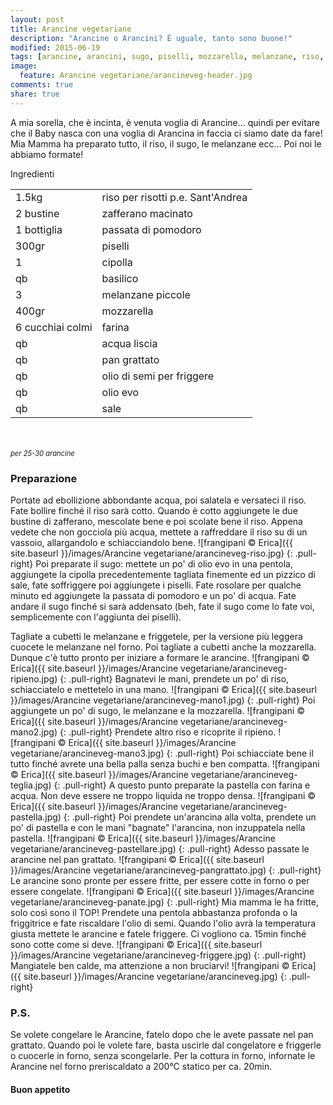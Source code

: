 ```yaml
---
layout: post
title: Arancine vegetariane
description: "Arancine o Arancini? È uguale, tanto sono buone!"
modified: 2015-06-19
tags: [arancine, arancini, sugo, piselli, mozzarella, melanzane, riso, zafferano, vegetariano]
image:
  feature: Arancine vegetariane/arancineveg-header.jpg
comments: true
share: true
---
```


A mia sorella, che è incinta, è venuta voglia di Arancine... quindi per evitare che il Baby nasca con una voglia di Arancina in faccia ci siamo date da fare! Mia Mamma ha preparato tutto, il riso, il sugo, le melanzane ecc... Poi noi le abbiamo formate! 


<div class="ingredients">
  <div class="ingredients-title">Ingredienti</div>
  <table>
    <tbody>
      <tr>
        <td>1.5kg</td>
        <td>riso per risotti p.e. Sant'Andrea</td>
      </tr>
      <tr>
        <td>2 bustine</td>
        <td>zafferano macinato</td>
      </tr>
      <tr>
        <td>1 bottiglia</td>
        <td>passata di pomodoro</td>
      </tr>
      <tr>
        <td>300gr</td>
        <td>piselli</td>
      </tr>
      <tr>
        <td>1</td>
        <td>cipolla</td>
      </tr>
      <tr>
        <td>qb</td>
        <td>basilico</td>
      </tr>
      <tr>
        <td>3</td>
        <td>melanzane piccole</td>
      </tr>
      <tr>
        <td>400gr</td>
        <td>mozzarella</td>
      </tr>
      <tr>
        <td>6 cucchiai colmi</td>
        <td>farina</td>
      </tr>
      <tr>
        <td>qb</td>
        <td>acqua liscia</td>
      </tr>
      <tr>
        <td>qb</td>
        <td>pan grattato</td>
      </tr>
      <tr>
        <td>qb</td>
        <td>olio di semi per friggere</td>
      </tr>
      <tr>
        <td>qb</td>
        <td>olio evo</td>
      </tr>
      <tr>
        <td>qb</td>
        <td>sale</td>
      </tr>
    </tbody>
  </table>
  <br></br>
  <i class="pull-right" style="font-size: 80%;">per 25-30 arancine</i>
</div>


<h3>
  <font color="grey">
    <i class="icon-cogs"></i>
  </font> Preparazione
</h3>

Portate ad ebollizione abbondante acqua, poi salatela e versateci il riso. Fate bollire finché il riso sarà cotto. Quando è cotto aggiungete le due bustine di zafferano, mescolate bene e poi scolate bene il riso. Appena vedete che non gocciola più acqua, mettete a raffreddare il riso su di un vassoio, allargandolo e schiacciandolo bene.
![frangipani © Erica]({{ site.baseurl }}/images/Arancine vegetariane/arancineveg-riso.jpg)
{: .pull-right}
Poi preparate il sugo: mettete un po' di olio evo in una pentola, aggiungete la cipolla precedentemente tagliata finemente ed un pizzico di sale, fate soffriggere poi aggiungete i piselli. Fate rosolare per qualche minuto ed aggiungete la passata di pomodoro e un po' di acqua. Fate andare il sugo finché si sarà addensato (beh, fate il sugo come lo fate voi, semplicemente con l'aggiunta dei piselli).

Tagliate a cubetti le melanzane e friggetele, per la versione più leggera cuocete le melanzane nel forno. Poi tagliate a cubetti anche la mozzarella. Dunque c'è tutto pronto per iniziare a formare le arancine.
![frangipani © Erica]({{ site.baseurl }}/images/Arancine vegetariane/arancineveg-ripieno.jpg)
{: .pull-right}
Bagnatevi le mani, prendete un po' di riso, schiacciatelo e mettetelo in una mano. 
![frangipani © Erica]({{ site.baseurl }}/images/Arancine vegetariane/arancineveg-mano1.jpg)
{: .pull-right}
Poi aggiungete un po' di sugo, le melanzane e la mozzarella.
![frangipani © Erica]({{ site.baseurl }}/images/Arancine vegetariane/arancineveg-mano2.jpg)
{: .pull-right}
Prendete altro riso e ricoprite il ripieno. 
![frangipani © Erica]({{ site.baseurl }}/images/Arancine vegetariane/arancineveg-mano3.jpg)
{: .pull-right}
Poi schiacciate bene il tutto finché avrete una bella palla senza buchi e ben compatta.
![frangipani © Erica]({{ site.baseurl }}/images/Arancine vegetariane/arancineveg-teglia.jpg)
{: .pull-right}
A questo punto preparate la pastella con farina e acqua. Non deve essere ne troppo liquida ne troppo densa.
![frangipani © Erica]({{ site.baseurl }}/images/Arancine vegetariane/arancineveg-pastella.jpg)
{: .pull-right}
Poi prendete un'arancina alla volta, prendete un po' di pastella e con le mani "bagnate" l'arancina, non inzuppatela nella pastella.
![frangipani © Erica]({{ site.baseurl }}/images/Arancine vegetariane/arancineveg-pastellare.jpg)
{: .pull-right}
Adesso passate le arancine nel pan grattato.
![frangipani © Erica]({{ site.baseurl }}/images/Arancine vegetariane/arancineveg-pangrattato.jpg)
{: .pull-right}
Le arancine sono pronte per essere fritte, per essere cotte in forno o per essere congelate.
![frangipani © Erica]({{ site.baseurl }}/images/Arancine vegetariane/arancineveg-panate.jpg)
{: .pull-right}
Mia mamma le ha fritte, solo così sono il TOP! Prendete una pentola abbastanza profonda o la friggitrice e fate riscaldare l'olio di semi. Quando l'olio avrà la temperatura giusta mettete le arancine e fatele friggere. Ci vogliono ca. 15min finché sono cotte come si deve.
![frangipani © Erica]({{ site.baseurl }}/images/Arancine vegetariane/arancineveg-friggere.jpg)
{: .pull-right}
Mangiatele ben calde, ma attenzione a non bruciarvi!
![frangipani © Erica]({{ site.baseurl }}/images/Arancine vegetariane/arancineveg.jpg)
{: .pull-right}

<h3>
  <font color="#FFCC00">
    <i class="icon-lightbulb"></i>
  </font> P.S.
</h3>

Se volete congelare le Arancine, fatelo dopo che le avete passate nel pan grattato. Quando poi le volete fare, basta uscirle dal congelatore e friggerle o cuocerle in forno, senza scongelarle. Per la cottura in forno, infornate le Arancine nel forno preriscaldato a 200°C statico per ca. 20min.

<h4>Buon appetito
  <font color="red">
    <i class="icon-smile"></i>
  </font>
</h4>

